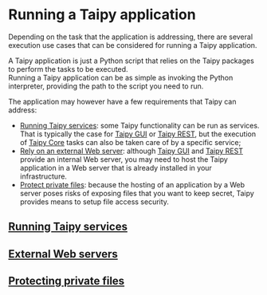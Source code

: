 # Running a Taipy application

Depending on the task that the application is addressing, there are several execution
use cases that can be considered for running a Taipy application.

A Taipy application is just a Python script that relies on the Taipy packages
to perform the tasks to be executed.<br/>
Running a Taipy application can be as simple as invoking the Python interpreter,
providing the path to the script you need to run.

The application may however have a few requirements that Taipy can address:

- [Running Taipy services](running_services.md): some Taipy functionality can be
  run as services. That is typically the case for [Taipy GUI](../../gui) or
  [Taipy REST](../../rest), but the execution of [Taipy Core](../../core) tasks
  can also be taken care of by a specific service;
- [Rely on an external Web server](external_web_server.md): although [Taipy GUI](../../gui)
  and [Taipy REST](../../rest) provide an internal Web server, you may need to host the
  Taipy application in a Web server that is already installed in your infrastructure.
- [Protect private files](protect_files.md): because the hosting of an application by a Web
  server poses risks of exposing files that you want to keep secret, Taipy provides means
  to setup file access security.

## [Running Taipy services](running_services.md)

## [External Web servers](external_web_server.md)

## [Protecting private files](protect_files.md)
